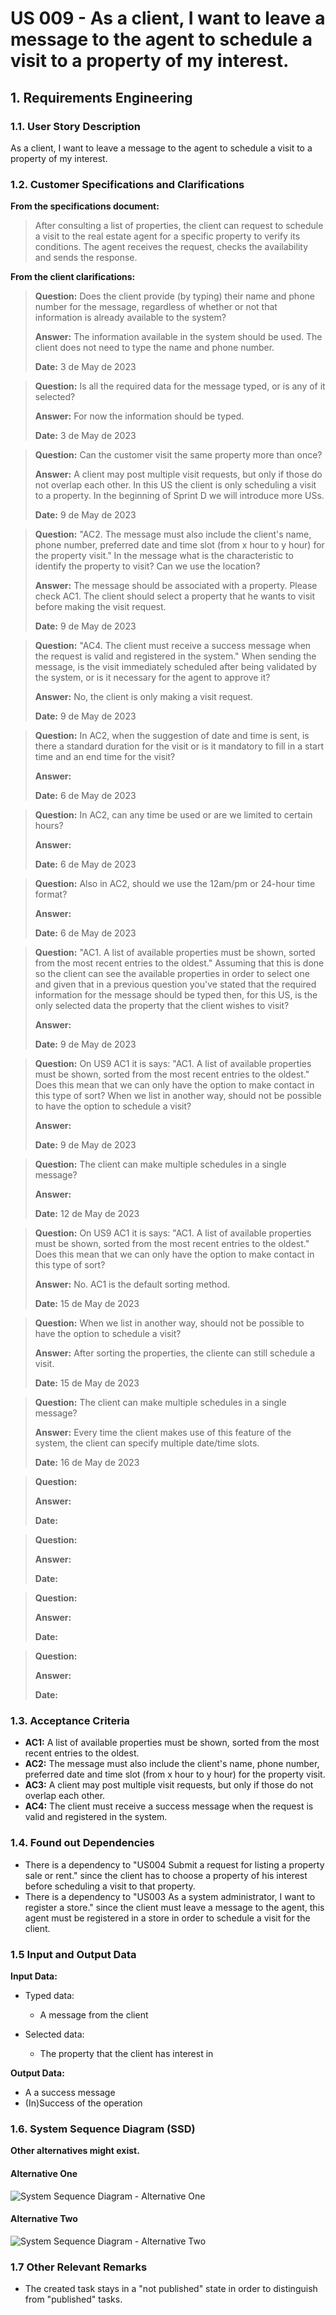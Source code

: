 # US 009 - As a client, I want to leave a message to the agent to schedule a visit to a property of my interest. 

## 1. Requirements Engineering


### 1.1. User Story Description


As a client, I want to leave a message to the agent to schedule a visit to a property of my interest.



### 1.2. Customer Specifications and Clarifications 


**From the specifications document:**

>	After consulting a list of properties, the client can request to schedule a visit to the real estate agent for a specific property to verify its conditions. The agent receives the request, checks the availability and sends the response.

>	



**From the client clarifications:**

> **Question:** Does the client provide (by typing) their name and phone number for the message, regardless of whether or not that information is already available to the system?
>
>  **Answer:** The information available in the system should be used. The client does not need to type the name and phone number.
>
> **Date:** 3 de May de 2023

> **Question:** Is all the required data for the message typed, or is any of it selected?
> 
>  **Answer:** For now the information should be typed.
>
> **Date:** 3 de May de 2023

> **Question:** Can the customer visit the same property more than once?
>
>  **Answer:** A client may post multiple visit requests, but only if those do not overlap each other. In this US the client is only scheduling a visit to a property. In the beginning of Sprint D we will introduce more USs.
>
> **Date:** 9 de May de 2023

> **Question:** "AC2. The message must also include the client's name, phone number, preferred date and time slot (from x hour to y hour) for the property visit." In the message what is the characteristic to identify the property to visit? Can we use the location? 
>
>  **Answer:** The message should be associated with a property. Please check AC1. The client should select a property that he wants to visit before making the visit request.
>
> **Date:**  9 de May de 2023

> **Question:** "AC4. The client must receive a success message when the request is valid and registered in the system." When sending the message, is the visit immediately scheduled after being validated by the system, or is it necessary for the agent to approve it?
>
>  **Answer:** No, the client is only making a visit request.
>
> **Date:**  9 de May de 2023

> **Question:** In AC2, when the suggestion of date and time is sent, is there a standard duration for the visit or is it mandatory to fill in a start time and an end time for the visit?
>
>  **Answer:**
>
> **Date:** 6 de May de 2023

> **Question:** In AC2, can any time be used or are we limited to certain hours?
>
>  **Answer:**
>
> **Date:** 6 de May de 2023

> **Question:** Also in AC2, should we use the 12am/pm or 24-hour time format?
>
>  **Answer:** 
>
> **Date:** 6 de May de 2023

> **Question:** "AC1. A list of available properties must be shown, sorted from the most recent entries to the oldest." Assuming that this is done so the client can see the available properties in order to select one and given that in a previous question you've stated that the required information for the message should be typed then, for this US, is the only selected data the property that the client wishes to visit?
>
>  **Answer:**
>
> **Date:** 9 de May de 2023

> **Question:** On US9 AC1 it is says: "AC1. A list of available properties must be shown, sorted from the most recent entries to the oldest." Does this mean that we can only have the option to make contact in this type of sort? When we list in another way, should not be possible to have the option to schedule a visit?
>
>  **Answer:**
>
> **Date:** 9 de May de 2023

> **Question:** The client can make multiple schedules in a single message?
>
>  **Answer:**
>
> **Date:** 12 de May de 2023

> **Question:** On US9 AC1 it is says: "AC1. A list of available properties must be shown, sorted from the most recent entries to the oldest." Does this mean that we can only have the option to make contact in this type of sort?
>
>  **Answer:** No. AC1 is the default sorting method.
>
> **Date:** 15 de May de 2023

> **Question:** When we list in another way, should not be possible to have the option to schedule a visit?
>
>  **Answer:** After sorting the properties, the cliente can still schedule a visit.
>
> **Date:** 15 de May de 2023

> **Question:** The client can make multiple schedules in a single message?
>
>  **Answer:** Every time the client makes use of this feature of the system, the client can specify multiple date/time slots.
>
> **Date:** 16 de May de 2023

> **Question:**
>
>  **Answer:**
>
> **Date:**

> **Question:**
>
>  **Answer:**
>
> **Date:**

> **Question:**
>
>  **Answer:**
>
> **Date:**

> **Question:**
>
>  **Answer:**
>
> **Date:**


### 1.3. Acceptance Criteria


* **AC1:** A list of available properties must be shown, sorted from the most recent entries to the oldest.
* **AC2:** The message must also include the client's name, phone number, preferred date and time slot (from x hour to y hour) for the property visit.
* **AC3:** A client may post multiple visit requests, but only if those do not overlap each other.
* **AC4:** The client must receive a success message when the request is valid and registered in the system.


### 1.4. Found out Dependencies


* There is a dependency to "US004 Submit a request for listing a property sale or rent." since the client has to choose a property of his interest before scheduling a visit to that property.
* There is a dependency to "US003 As a system administrator, I want to register a store." since the client must leave a message to the agent, this agent must be registered in a store in order to schedule a visit for the client.


### 1.5 Input and Output Data


**Input Data:**

* Typed data:
	* A message from the client
	
* Selected data:
	* The property that the client has interest in


**Output Data:**

* A a success message
* (In)Success of the operation

### 1.6. System Sequence Diagram (SSD)

**Other alternatives might exist.**

#### Alternative One

![System Sequence Diagram - Alternative One](svg/us006-system-sequence-diagram-alternative-one.svg)

#### Alternative Two

![System Sequence Diagram - Alternative Two](svg/us006-system-sequence-diagram-alternative-two.svg)

### 1.7 Other Relevant Remarks

* The created task stays in a "not published" state in order to distinguish from "published" tasks.